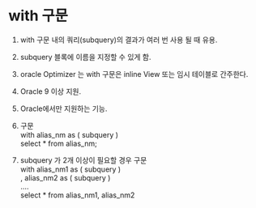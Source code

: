 # with 구문

1. with 구문 내의 쿼리(subquery)의 결과가 여러 번 사용 될 때 유용. <br>

2. subquery 블록에 이름을 지정할 수 있게 함.  <br>

3. oracle Optimizer 는 with 구문은 inline View 또는 임시 테이블로 간주한다.  <br>

4. Oracle 9 이상 지원.  <br>

5. Oracle에서만 지원하는 기능.  <br>

6. 구문   <br>
with alias_nm as ( subquery )  <br>
select * from alias_nm;  <br>

7. subquery 가 2개 이상이 필요할 경우 구문  <br>
with alias_nm1 as ( subquery )  <br>
     , alias_nm2 as ( subquery )    <br>
      ….  <br>
select * from alias_nm1, alias_nm2 
